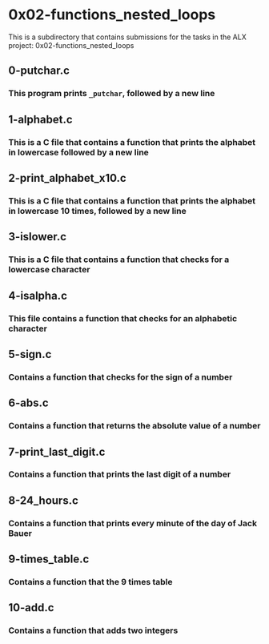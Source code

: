 # 0x02-functions_nested_loops

This is a subdirectory that contains submissions for the tasks in the ALX project: 0x02-functions_nested_loops

## 0-putchar.c
### This program prints `_putchar`, followed by a new line

## 1-alphabet.c
### This is a C file that contains a function that prints the alphabet in lowercase followed by a new line

## 2-print_alphabet_x10.c
### This is a C file that contains a function that prints the alphabet in lowercase 10 times, followed by a new line

## 3-islower.c
### This is a C file that contains a function that checks for a lowercase character

## 4-isalpha.c
### This file contains a function that checks for an alphabetic character

## 5-sign.c
### Contains a function that checks for the sign of a number

## 6-abs.c
### Contains a function that returns the absolute value of a number

## 7-print_last_digit.c
### Contains a function that prints the last digit of a number

## 8-24_hours.c
### Contains a function that prints every minute of the day of Jack Bauer

## 9-times_table.c
### Contains a function that the 9 times table

## 10-add.c
### Contains a function that adds two integers
